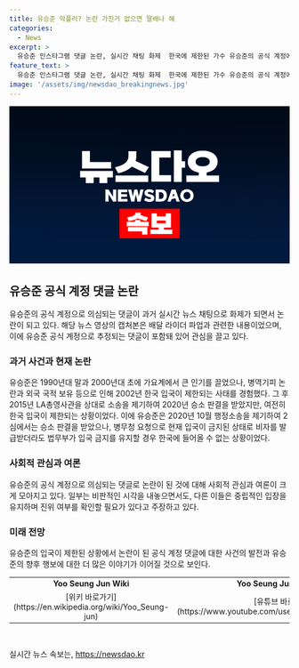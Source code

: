 ```yaml
---
title: 유승준 악플러? 논란 가진거 없으면 딸배나 해
categories:
  - News
excerpt: >
  유승준 인스타그램 댓글 논란, 실시간 채팅 화제  한국에 제한된 가수 유승준의 공식 계정에 작성된 배달 라이더에 대한 논란적 댓글이 화제다. 유승준은 2002년 병역기피로 한국 입국이 제한됐고, 2015년 LA총영사관을 상대로 소송을 제기해 승소를 받았으나 현재도 한국 입국이 제한되어 있다. 최근 유승준의 공식 인스타그램 계정에 작성된 댓글이 논란이 되고 있는 가운데, 관련 실시간 채팅 캡처본이 온라인 커뮤니티에 주목받고 있다.
feature_text: >
  유승준 인스타그램 댓글 논란, 실시간 채팅 화제  한국에 제한된 가수 유승준의 공식 계정에 작성된 배달 라이더에 대한 논란적 댓글이 화제다. 유승준은 2002년 병역기피로 한국 입국이 제한됐고, 2015년 LA총영사관을 상대로 소송을 제기해 승소를 받았으나 현재도 한국 입국이 제한되어 있다. 최근 유승준의 공식 인스타그램 계정에 작성된 댓글이 논란이 되고 있는 가운데, 관련 실시간 채팅 캡처본이 온라인 커뮤니티에 주목받고 있다.
image: '/assets/img/newsdao_breakingnews.jpg'
---
```


<p><img src="/assets/img/newsdao_breakingnews.jpg" alt="bookingtag 속보" /></p>

<h2 data-ke-size="size26">유승준 공식 계정 댓글 논란</h2>

<p data-ke-size="size16">유승준의 공식 계정으로 의심되는 댓글이 과거 실시간 뉴스 채팅으로 화제가 되면서 논란이 되고 있다. 해당 뉴스 영상의 캡처본은 배달 라이더 파업과 관련한 내용이었으며, 이에 유승준 공식 계정으로 추정되는 댓글이 포함돼 있어 관심을 끌고 있다.</p>

<h3>과거 사건과 현재 논란</h3>

<p data-ke-size="size16">유승준은 1990년대 말과 2000년대 초에 가요계에서 큰 인기를 끌었으나, 병역기피 논란과 외국 국적 보유 등으로 인해 2002년 한국 입국이 제한되는 사태를 경험했다. 그 후 2015년 LA총영사관을 상대로 소송을 제기하여 2020년 승소 판결을 받았지만, 여전히 한국 입국이 제한되는 상황이었다. 이에 유승준은 2020년 10월 행정소송을 제기하여 2심에서는 승소 판결을 받았으나, 병무청 요청으로 현재 입국이 금지된 상태로 비자를 발급받더라도 법무부가 입국 금지를 유지할 경우 한국에 들어올 수 없는 상황이었다.</p>

<h3>사회적 관심과 여론</h3>

<p data-ke-size="size16">유승준의 공식 계정으로 의심되는 댓글로 논란이 된 것에 대해 사회적 관심과 여론이 크게 모아지고 있다. 일부는 비판적인 시각을 내놓으면서도, 다른 이들은 중립적인 입장을 유지하며 진위 여부를 확인할 필요가 있다고 주장하고 있다.</p>

<h3>미래 전망</h3>

<p data-ke-size="size16">유승준의 입국이 제한된 상황에서 논란이 된 공식 계정 댓글에 대한 사건의 발전과 유승준의 향후 행보에 대한 더 많은 이야기가 이어질 것으로 보인다.</p>

<table>
  <tr>
    <td style="text-align: center; height: 17px;"><b>Yoo Seung Jun Wiki</b></td>
    <td style="text-align: center; height: 17px;"><b>Yoo Seung Jun YouTube</b></td>
  </tr>
  <tr>
    <td style="text-align: center; height: 17px;">[위키 바로가기](https://en.wikipedia.org/wiki/Yoo_Seung-jun)</td>
    <td style="text-align: center; height: 17px;">[유튜브 바로가기](https://www.youtube.com/user/YOOSEUNGJUNWORLD)</td>
  </tr>
</table>

<p data-ke-size="size16">&nbsp;</p>
실시간 뉴스 속보는, <a href="https://newsdao.kr" rel="dofollow">https://newsdao.kr</a>


